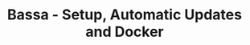 ---
layout: gsoc
categories: gsoc2017
divid: bassasetupandconfig
title:  Bassa - Setup, Automatic Updates and Docker
description: <p>When running Bassa for the first time, it should redirect to the setting up process, where the admin accounts are created, organization details and logos set. Other details like, file storage directories, DB settings, auto update checking period, etc also could be configured there.</p><p>Automatic Updates is where when we push a new release tag on Github, running Bassa instances should prompt to install the new version. If the user (admin user) accepts to install the new version, then the new version should get installed seamlessly.<p>Finally, Dockerize Bassa to let anyone simply run Bassa by running the Docker, which starts the databases, web servers, etc.</p>
githuburl: https://github.com/scorelab/Bassa
requiredknowledge: Docker, Gulp, AngularJS, Material design standards
possiblementors: Milindu Sanoj Kumarage(sanoj@scorelab.org)
---